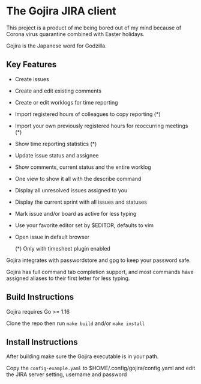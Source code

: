 # The Gojira JIRA client

This project is a product of me being bored out of my mind because of Corona
virus quarantine combined with Easter holidays.

Gojira is the Japanese word for Godzilla.

## Key Features

- Create issues
- Create and edit existing comments
- Create or edit worklogs for time reporting
- Import registered hours of colleagues to copy reporting (*)
- Import your own previously registered hours for reoccurring meetings (*)
- Show time reporting statistics (*)
- Update issue status and assignee
- Show comments, current status and the entire worklog
- One view to show it all with the describe command
- Display all unresolved issues assigned to you
- Display the current sprint with all issues and statuses
- Mark issue and/or board as active for less typing
- Use your favorite editor set by $EDITOR, defaults to vim
- Open issue in default browser
  
  (*) Only with timesheet plugin enabled

Gojira integrates with passwordstore and gpg to keep your password safe.

Gojira has full command tab completion support, and most commands have
assigned aliases to their first letter for less typing.

## Build Instructions

Gojira requires Go >= 1.16

Clone the repo then run `make build` and/or `make install`

## Install Instructions

After building make sure the Gojira executable is in your path.

Copy the `config-example.yaml` to $HOME/.config/gojira/config.yaml
and edit the JIRA server setting, username and password
